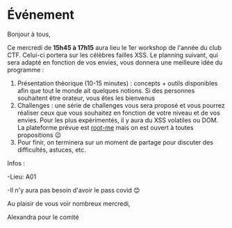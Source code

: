# Événement

Bonjour à tous,

Ce mercredi de **15h45 à 17h15** aura lieu le 1er workshop de l'année du club CTF. Celui-ci portera sur les célèbres failles XSS. Le planning suivant, qui sera adapté en fonction de vos envies, vous donnera une meilleure idée du programme :

1. Présentation théorique (10-15 minutes) : concepts + outils disponibles afin que tout le monde ait quelques notions. Si des personnes souhaitent être orateur, vous êtes les bienvenus
2. Challenges : une série de challenges vous sera proposé et vous pourrez réaliser ceux que vous souhaitez en fonction de votre niveau et de vos envies. Pour les plus expérimentés, il y aura du XSS volatiles ou DOM. La plateforme prévue est [root-me](https://www.root-me.org/) mais on est ouvert à toutes propositions 😉
3. Pour finir, on terminera sur un moment de partage pour discuter des difficultés, astuces, etc.

Infos :

-Lieu: A01

-Il n'y aura pas besoin d'avoir le pass covid 😊




Au plaisir de vous voir nombreux mercredi,

Alexandra pour le comité